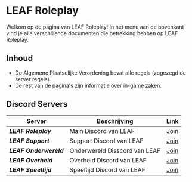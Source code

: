 # LEAF Roleplay

Welkom op de pagina van LEAF Roleplay! In het menu aan de bovenkant vind je alle verschillende documenten die betrekking hebben op LEAF Roleplay.

## Inhoud

* De Algemene Plaatselijke Verordening bevat alle regels (zogezegd de server regels).
* De rest van de pagina's zijn informatie over in-game zaken. 



## Discord Servers

| **Server**             | **Beschrijving**              | **Link**                      |
|------------------------|-------------------------------|-------------------------------|
| **_LEAF Roleplay_**    | Main Discord van LEAF         |  [Join](https://discord.gg/leafrp) |
| **_LEAF Support_**     | Support Discord van LEAF      |  [Join](https://discord.gg/GEPAk344Nf) |
| **_LEAF Onderwereld_** | Onderwereld Disscord van LEAF |  [Join](https://discord.gg/D2trrsqPKt) |
| **_LEAF Overheid_**    | Overheid Discord van LEAF     |  [Join](https://discord.gg/KnvfV4FMA2) |
| **_LEAF Speeltijd_**     | Speeltijd Discord van LEAF  |  [Join](https://discord.gg/xQzx6p6U6M) |
